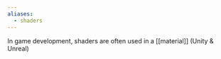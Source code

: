 ```yaml
---
aliases:
  - shaders
---
```

In game development, shaders are often used in a [[material]] (Unity & Unreal)